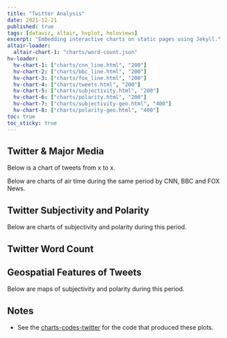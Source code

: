```yaml
---
title: "Twitter Analysis"
date: 2021-12-21
published: true
tags: [dataviz, altair, hvplot, holoviews]
excerpt: "Embedding interactive charts on static pages using Jekyll."
altair-loader:
  altair-chart-1: "charts/word-count.json"
hv-loader:
  hv-chart-1: ["charts/cnn_line.html", "200"] 
  hv-chart-2: ["charts/bbc_line.html", "200"] 
  hv-chart-3: ["charts/fox_line.html", "200"] 
  hv-chart-4: ["charts/tweets.html", "200"] 
  hv-chart-5: ["charts/subjectivity.html", "200"] 
  hv-chart-6: ["charts/polarity.html", "200"] 
  hv-chart-7: ["charts/subjectivity-geo.html", "400"] 
  hv-chart-8: ["charts/polarity-geo.html", "400"] 
toc: true
toc_sticky: true
---
```


## Twitter & Major Media  

Below is a chart of tweets from x to x.  

<div id="hv-chart-4"></div>  

Below are charts of air time during the same period by CNN, BBC and FOX News.   

<div id="hv-chart-1"></div>  
<div id="hv-chart-2"></div>  
<div id="hv-chart-3"></div>  

## Twitter Subjectivity and Polarity  

Below are charts of subjectivity and polarity during this period.  

<div id="hv-chart-5"></div>  
<div id="hv-chart-6"></div>  

## Twitter Word Count  

<div id="altair-chart-1"></div>  

## Geospatial Features of Tweets   

Below are maps of subjectivity and polarity during this period.  

<div id="hv-chart-7"></div>  
<div id="hv-chart-8"></div>  


## Notes

- See the [charts-codes-twitter](https://github.com/MUSA-550-Fall-2021/final-project-we_don-t_have_a_name_yet/blob/main/charts-codes-twitter.ipynb) for the code that produced these plots.

